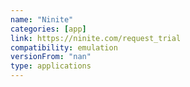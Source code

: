 ```yaml
---
name: "Ninite"
categories: [app]
link: https://ninite.com/request_trial
compatibility: emulation
versionFrom: "nan"
type: applications
---
```


